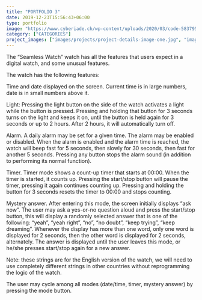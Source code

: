 ```yaml
---
title: "PORTFOLIO 3"
date: 2019-12-23T15:56:43+06:00
type: portfolio
image: "https://www.cyberiade.ch/wp-content/uploads/2020/03/code-583795_1280.jpg"
category: ["CATEGORIES"]
project_images: ["images/projects/project-details-image-one.jpg", "images/projects/project-details-image-two.jpg"]
---
```


The “Seamless Watch” watch has all the features that users expect in a digital watch, and some unusual features.


The watch has the following features:

Time and date displayed on the screen. Current time is in large numbers, date is in small numbers above it.

Light: Pressing the light button on the side of the watch activates a light while the button is pressed. Pressing and holding that button for 3 seconds turns on the light and keeps it on, until the button is held again for 3 seconds or up to 2 hours. After 2 hours, it will automatically turn off.

Alarm. A daily alarm may be set for a given time. The alarm may be enabled or disabled. When the alarm is enabled and the alarm time is reached, the watch will beep fast for 5 seconds, then slowly for 30 seconds, then fast for another 5 seconds. Pressing any button stops the alarm sound (in addition to performing its normal function).

Timer. Timer mode shows a count-up timer that starts at 00:00. When the timer is started, it counts up. Pressing the start/stop button will pause the timer, pressing it again continues counting up. Pressing and holding the button for 3 seconds resets the timer to 00:00 and stops counting.

Mystery answer. After entering this mode, the screen initially displays “ask now”. The user may ask a yes-or-no question aloud and press the start/stop button, this will display a randomly selected answer that is one of the following: “yeah”, “yeah right”, “no”, “no doubt”, “keep trying”, “keep dreaming”. Whenever the display has more than one word, only one word is displayed for 2 seconds, then the other word is displayed for 2 seconds, alternately. The answer is displayed until the user leaves this mode, or he/she presses start/stop again for a new answer. 


Note: these strings are for the English version of the watch, we will need to use completely different strings in other countries without reprogramming the logic of the watch.

The user may cycle among all modes (date/time, timer, mystery answer) by pressing the mode button.